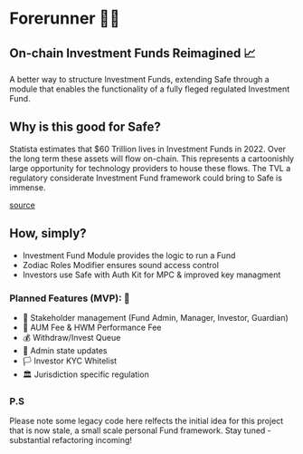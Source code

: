# Forerunner 🌱🔮

## On-chain Investment Funds Reimagined 📈

A better way to structure Investment Funds, extending Safe through a module that enables the functionality of a fully fleged regulated Investment Fund.

## Why is this good for Safe?
Statista estimates that $60 Trillion lives in Investment Funds in 2022. Over the long term these assets will flow on-chain. This represents a cartoonishly large opportunity for technology providers to house these flows. The TVL a regulatory considerate Investment Fund framework could bring to Safe is immense.

[source](https://www.statista.com/statistics/1194559/net-assets-regulated-open-end-funds-worldwide-type/)

## How, simply?
* Investment Fund Module provides the logic to run a Fund
* Zodiac Roles Modifier ensures sound access control
* Investors use Safe with Auth Kit for MPC & improved key managment

### Planned Features (MVP): 📅

* 👫 Stakeholder management (Fund Admin, Manager, Investor, Guardian)
* 💸 AUM Fee & HWM Performance Fee
* 💰 Withdraw/Invest Queue
* 🔄 Admin state updates
* 🏳️ Investor KYC Whitelist
* 🏛️ Jurisdiction specific regulation

### P.S
Please note some legacy code here relfects the initial idea for this project that is now stale, a small scale personal Fund framework. Stay tuned - substantial refactoring incoming!